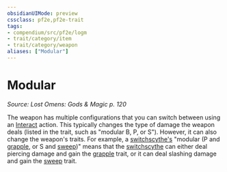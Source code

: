```yaml
---
obsidianUIMode: preview
cssclass: pf2e,pf2e-trait
tags:
- compendium/src/pf2e/logm
- trait/category/item
- trait/category/weapon
aliases: ["Modular"]
---
```

# Modular  
*Source: Lost Omens: Gods & Magic p. 120*  

The weapon has multiple configurations that you can switch between using an [Interact](/rules/actions/interact.md) action. This typically changes the type of damage the weapon deals (listed in the trait, such as "modular B, P, or S"). However, it can also change the weapon's traits. For example, a [switchscythe's](../../TTRPGShare_Community_Vaults/Pathfinder_2E/equipment/items/switchscythe-lotgb.md) "modular (P and [grapple](/rules/traits/grapple.md), or S and [sweep](/rules/traits/sweep.md))" means that the [switchscythe](../../TTRPGShare_Community_Vaults/Pathfinder_2E/equipment/items/switchscythe-lotgb.md) can either deal piercing damage and gain the [grapple](/rules/traits/grapple.md) trait, or it can deal slashing damage and gain the [sweep](/rules/traits/sweep.md) trait.